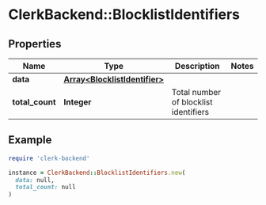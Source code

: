 # ClerkBackend::BlocklistIdentifiers

## Properties

| Name | Type | Description | Notes |
| ---- | ---- | ----------- | ----- |
| **data** | [**Array&lt;BlocklistIdentifier&gt;**](BlocklistIdentifier.md) |  |  |
| **total_count** | **Integer** | Total number of blocklist identifiers  |  |

## Example

```ruby
require 'clerk-backend'

instance = ClerkBackend::BlocklistIdentifiers.new(
  data: null,
  total_count: null
)
```

